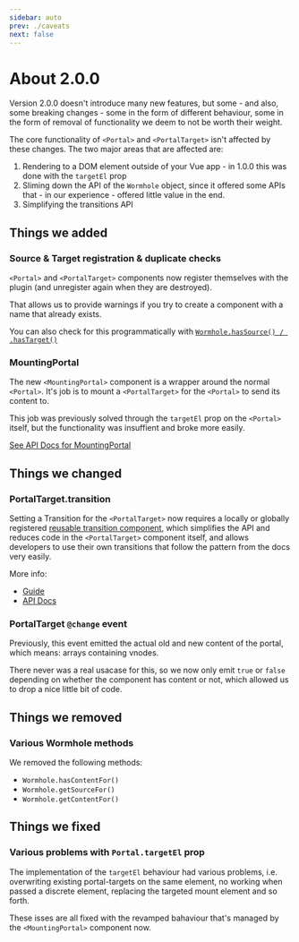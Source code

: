 ```yaml
---
sidebar: auto
prev: ./caveats
next: false
---
```


# About 2.0.0

Version 2.0.0 doesn't introduce many new features, but some - and also, some breaking changes - some in the form of different behaviour, some in the form of removal of functionality we deem to not be worth their weight.

The core functionality of `<Portal>` and `<PortalTarget>` isn't affected by these changes. The two major areas that are affected are:

1. Rendering to a DOM element outside of your Vue app - in 1.0.0 this was done with the `targetEl` prop
2. Sliming down the API of the `Wormhole` object, since it offered some APIs that - in our experience - offered little value in the end.
3. Simplifying the transitions API

## Things we added

### Source & Target registration & duplicate checks

`<Portal>` and `<PortalTarget>` components now register themselves with the plugin (and unregister again when they are destroyed).

That allows us to provide warnings if you try to create a component with a name that already exists.

You can also check for this programmatically with [`Wormhole.hasSource() / .hasTarget()`](../api/wormhole.md#)

### MountingPortal

The new `<MountingPortal>` component is a wrapper around the normal `<Portal>`. It's job is to mount a `<PortalTarget>` for the `<Portal>` to send its content to.

This job was previously solved through the `targetEl` prop on the `<Portal>` itself, but the functionality was insuffient and broke more easily.

[See API Docs for MountingPortal](../api/mounting-portal.md)

## Things we changed

### PortalTarget.transition

Setting a Transition for the `<PortalTarget>` now requires a locally or globally registered [reusable transition component](https://vuejs.org/v2/guide/transitions.html#Reusable-Transitions), which simplifies the API and reduces code in the `<PortalTarget>` component itself, and allows developers to use their own transitions that follow the pattern from the docs very easily.

More info:

- [Guide](./advanced.md#transitions)
- [API Docs](../api/portal-target.md#transistion)

### PortalTarget `@change` event

Previously, this event emitted the actual old and new content of the portal, which means: arrays containing vnodes.

There never was a real usacase for this, so we now only emit `true` or `false` depending on whether the component has content or not, which allowed us to drop a nice little bit of code.

## Things we removed

### Various Wormhole methods

We removed the following methods:

- `Wormhole.hasContentFor()`
- `Wormhole.getSourceFor()`
- `Wormhole.getContentFor()`

## Things we fixed

### Various problems with `Portal.targetEl` prop

The implementation of the `targetEl` behaviour had various problems, i.e. overwriting existing portal-targets on the same element, no working when passed a discrete element, replacing the targeted mount element and so forth.

These isses are all fixed with the revamped bahaviour that's managed by the `<MountingPortal>` component now.
